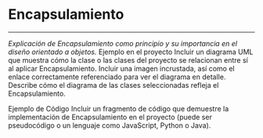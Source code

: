 # Encapsulamiento   
____________________________________________________________________________________________
_Explicación de Encapsulamiento como principio y su importancia en el diseño orientado a objetos._ 
Ejemplo en el proyecto 
Incluir un diagrama UML que muestra cómo la clase o las clases del proyecto se relacionan entre sí al aplicar Encapsulamiento. Incluir una imagen incrustada, así como el enlace correctamente referenciado para ver el diagrama en detalle. Describe cómo el diagrama de las clases seleccionadas refleja el Encapsulamiento.

Ejemplo de Código 
Incluir un fragmento de código que demuestre la implementación de Encapsulamiento en el proyecto (puede ser pseudocódigo o un lenguaje como JavaScript, Python o Java).

